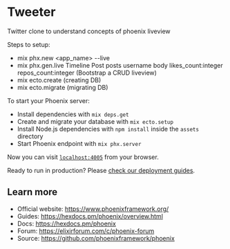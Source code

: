 # Tweeter

Twitter clone to understand concepts of phoenix liveview

Steps to setup:

- mix phx.new <app_name> --live
- mix phx.gen.live Timeline Post posts username body likes_count:integer repos_count:integer
  (Bootstrap a CRUD liveview)
- mix ecto.create (creating DB)
- mix ecto.migrate (migrating DB)

To start your Phoenix server:

- Install dependencies with `mix deps.get`
- Create and migrate your database with `mix ecto.setup`
- Install Node.js dependencies with `npm install` inside the `assets` directory
- Start Phoenix endpoint with `mix phx.server`

Now you can visit [`localhost:4005`](http://localhost:4005) from your browser.

Ready to run in production? Please [check our deployment guides](https://hexdocs.pm/phoenix/deployment.html).

## Learn more

- Official website: https://www.phoenixframework.org/
- Guides: https://hexdocs.pm/phoenix/overview.html
- Docs: https://hexdocs.pm/phoenix
- Forum: https://elixirforum.com/c/phoenix-forum
- Source: https://github.com/phoenixframework/phoenix
